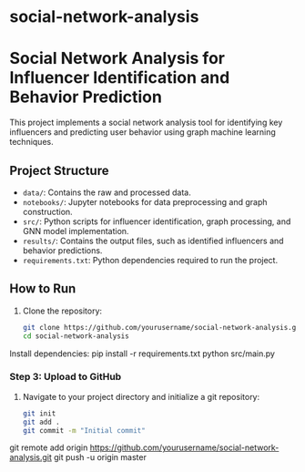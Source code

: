 # social-network-analysis

# Social Network Analysis for Influencer Identification and Behavior Prediction

This project implements a social network analysis tool for identifying key influencers and predicting user behavior using graph machine learning techniques.

## Project Structure

- `data/`: Contains the raw and processed data.
- `notebooks/`: Jupyter notebooks for data preprocessing and graph construction.
- `src/`: Python scripts for influencer identification, graph processing, and GNN model implementation.
- `results/`: Contains the output files, such as identified influencers and behavior predictions.
- `requirements.txt`: Python dependencies required to run the project.

## How to Run

1. Clone the repository:
   ```bash
   git clone https://github.com/yourusername/social-network-analysis.git
   cd social-network-analysis
Install dependencies:
pip install -r requirements.txt
python src/main.py

### **Step 3: Upload to GitHub**
1. Navigate to your project directory and initialize a git repository:
   ```bash
   git init
   git add .
   git commit -m "Initial commit"
git remote add origin https://github.com/yourusername/social-network-analysis.git
git push -u origin master
